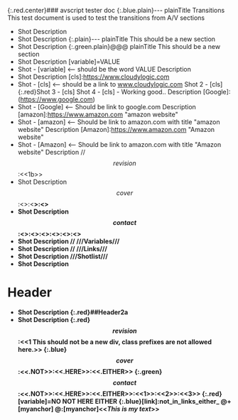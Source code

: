 {:.red.center}### avscript tester doc
{:.blue.plain}--- plainTitle Transitions
    This test document is used to test the transitions from A/V sections
- Shot
Description
- Shot
Description
{:.plain}--- plainTitle This should be a new section
- Shot
Description
{:.green.plain}@@@ plainTitle This should be a new section
- Shot
Description
[variable]=VALUE
- Shot - [variable] <-- should be the word VALUE
Description
- Shot
Description
[cls]:https://www.cloudylogic.com
- Shot - [cls] <-- should be a link to www.cloudylogic.com
    Shot 2 - [cls]
    {:.red}Shot 3 - [cls]
    Shot 4 - [cls] - Working good..
Description
[Google]:(https://www.google.com)
- Shot - [Google] <-- Should be link to google.com
Description
[amazon]:https://www.amazon.com "amazon website"
- Shot - [amazon] <-- Should be link to amazon.com with title "amazon website"
Description
[Amazon]:https://www.amazon.com "Amazon website"
- Shot - [Amazon] <-- Should be link to amazon.com with title "Amazon website"
Description
//$$revision$$:<<1b>>
- Shot
Description
$$cover$$:<<A>>:<<B>>:<<C>>
- Shot
Description
$$contact$$:<<A>>:<<B>>:<<C>>:<<D>>:<<E>>:<<F>>
- Shot
Description
// ///Variables///
- Shot
Description
// ///Links///
- Shot
Description
///Shotlist///
- Shot
Description
# Header
- Shot
Description
{:.red}##Header2a
- Shot
Description
{:.red}$$revision$$:<<1 This should not be a new div, class prefixes are not allowed here.>>
{:.blue}$$cover$$:<<.NOT>>:<<.HERE>>:<<.EITHER>>
{:.green}$$contact$$:<<.NOT>>:<<.HERE>>:<<.EITHER>>:<<1>>:<<2>>:<<3>>
{:.red}[variable]=NO NOT HERE EITHER
{:.blue}[link]:not_in_links_either_
@+[myanchor]
@:[myanchor]<<*This is my text*>>

